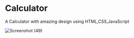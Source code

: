 # Calculator
A Calculator with amazing design using HTML,CSS,JavaScript

![Screenshot (49)](https://user-images.githubusercontent.com/85367300/151132514-497a23a0-28a6-4795-a26e-8a1babcc7aa6.png)
